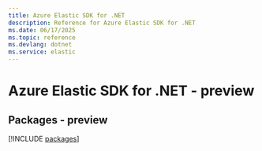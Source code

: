 ```yaml
---
title: Azure Elastic SDK for .NET
description: Reference for Azure Elastic SDK for .NET
ms.date: 06/17/2025
ms.topic: reference
ms.devlang: dotnet
ms.service: elastic
---
```

# Azure Elastic SDK for .NET - preview
## Packages - preview
[!INCLUDE [packages](elastic-index.md)]